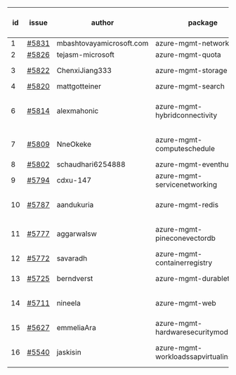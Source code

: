 | id | issue | author | package | assignee | bot advice | created date of issue | target release date | date from target |
| ------ | ------ | ------ | ------ | ------ | ------ | ------ | ------ | :-----: |
| 1 | [#5831](https://github.com/Azure/sdk-release-request/issues/5831) | mbashtovayamicrosoft.com | azure-mgmt-networkcloud | ChenxiJiang333 |  | 01-15 | 02-28 |  |
| 2 | [#5826](https://github.com/Azure/sdk-release-request/issues/5826) | tejasm-microsoft | azure-mgmt-quota | ChenxiJiang333 | HoldOn. | 01-15 | 01-24 |  |
| 3 | [#5822](https://github.com/Azure/sdk-release-request/issues/5822) | ChenxiJiang333 | azure-mgmt-storage | ChenxiJiang333 |  | 01-15 | fail to get. |  |
| 4 | [#5820](https://github.com/Azure/sdk-release-request/issues/5820) | mattgotteiner | azure-mgmt-search | ChenxiJiang333 |  | 01-13 | 02-28 |  |
| 6 | [#5814](https://github.com/Azure/sdk-release-request/issues/5814) | alexmahonic | azure-mgmt-hybridconnectivity | ChenxiJiang333 | new comment. HoldOn. TypeSpec. | 01-10 | 01-24 |  |
| 7 | [#5809](https://github.com/Azure/sdk-release-request/issues/5809) | NneOkeke | azure-mgmt-computeschedule | ChenxiJiang333 | FirstGA. HoldOn. TypeSpec. | 01-09 | 01-24 |  |
| 8 | [#5802](https://github.com/Azure/sdk-release-request/issues/5802) | schaudhari6254888 | azure-mgmt-eventhub | ChenxiJiang333 |  | 01-08 | 01-30 |  |
| 9 | [#5794](https://github.com/Azure/sdk-release-request/issues/5794) | cdxu-147 | azure-mgmt-servicenetworking | ChenxiJiang333 | HoldOn. | 12-26 | 01-24 |  |
| 10 | [#5787](https://github.com/Azure/sdk-release-request/issues/5787) | aandukuria | azure-mgmt-redis | ChenxiJiang333 | close to release date. | 12-16 | 01-23 | 2 |
| 11 | [#5777](https://github.com/Azure/sdk-release-request/issues/5777) | aggarwalsw | azure-mgmt-pineconevectordb | ChenxiJiang333 | FirstBeta. HoldOn. TypeSpec. | 12-11 | 01-24 |  |
| 12 | [#5772](https://github.com/Azure/sdk-release-request/issues/5772) | savaradh | azure-mgmt-containerregistry | ChenxiJiang333 | HoldOn. | 12-09 | 01-25 |  |
| 13 | [#5725](https://github.com/Azure/sdk-release-request/issues/5725) | berndverst | azure-mgmt-durabletask | ChenxiJiang333 | FirstBeta. TypeSpec. | 11-15 | 02-21 |  |
| 14 | [#5711](https://github.com/Azure/sdk-release-request/issues/5711) | nineela | azure-mgmt-web | ChenxiJiang333 | new comment. HoldOn. | 11-11 | 01-25 |  |
| 15 | [#5627](https://github.com/Azure/sdk-release-request/issues/5627) | emmeliaAra | azure-mgmt-hardwaresecuritymodules | ChenxiJiang333 | HoldOn. | 10-22 | 12-27 |  |
| 16 | [#5540](https://github.com/Azure/sdk-release-request/issues/5540) | jaskisin | azure-mgmt-workloadssapvirtualinstance | ChenxiJiang333 | FirstGA. HoldOn. TypeSpec. | 09-27 | 01-25 |  |
